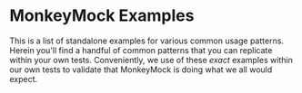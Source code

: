 # MonkeyMock Examples

This is a list of standalone examples for various common usage patterns.
Herein you'll find a handful of common patterns that you can replicate within
your own tests. Conveniently, we use of these _exact_ examples within our own
tests to validate that MonkeyMock is doing what we all would expect.
